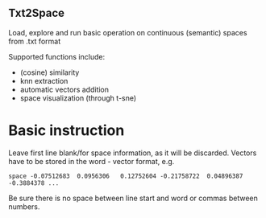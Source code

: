 ## Txt2Space

Load, explore and run basic operation on continuous (semantic) spaces from .txt format

Supported functions include: 
- (cosine) similarity
- knn extraction
- automatic vectors addition
- space visualization (through t-sne)

# Basic instruction 

Leave first line blank/for space information, as it will be discarded.
Vectors have to be stored in the word - vector format, e.g.

``
space -0.07512683  0.0956306   0.12752604 -0.21758722  0.04896387 -0.3884378 ...
``

Be sure there is no space between line start and word or commas between numbers.

